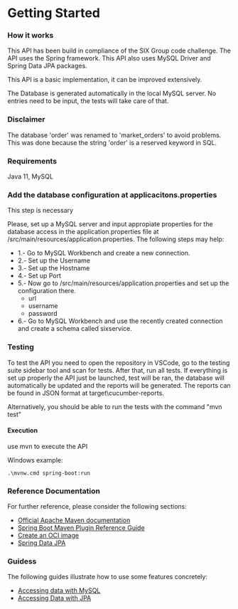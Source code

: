 # Getting Started

### How it works
This API has been build in compliance of the SIX Group code challenge. The API uses the Spring framework.
This API also uses MySQL Driver and Spring Data JPA packages.

This API is a basic implementation, it can be improved extensively. 

The Database is generated automatically in the local MySQL server. No entries need to be input, the tests will take care of that.

### Disclaimer
The database 'order' was renamed to 'market_orders' to avoid problems. This was done because the string 'order' is a reserved keyword in SQL.

### Requirements
Java 11, MySQL

### Add the database configuration at applicacitons.properties 
This step is necessary

Please, set up a MySQL server and input appropiate properties for the database access in the application.properties file at /src/main/resources/application.properties. The following steps may help:

* 1.- Go to MySQL Workbench and create a new connection.
* 2.- Set up the Username
* 3.- Set up the Hostname
* 4.- Set up Port
* 5.- Now go to /src/main/resources/application.properties and set up the configuration there.
    * url 
    * username 
    * password
* 6.- Go to MySQL Workbench and use the recently created connection and create a schema called sixservice.

### Testing
To test the API you need to open the repository in VSCode, go to the testing suite sidebar tool and scan for tests. After that, run all tests. If everything is set up properly the API just be launched, test will be ran, the database will automatically be updated and the reports will be generated. The reports can be found in JSON format at target\cucumber-reports.

Alternatively, you should be able to run the tests with the command "mvn test"

#### Execution
use mvn to execute the API

Windows example:

    .\mvnw.cmd spring-boot:run

### Reference Documentation
For further reference, please consider the following sections:

* [Official Apache Maven documentation](https://maven.apache.org/guides/index.html)
* [Spring Boot Maven Plugin Reference Guide](https://docs.spring.io/spring-boot/docs/3.0.2/maven-plugin/reference/html/)
* [Create an OCI image](https://docs.spring.io/spring-boot/docs/3.0.2/maven-plugin/reference/html/#build-image)
* [Spring Data JPA](https://docs.spring.io/spring-boot/docs/3.0.2/reference/htmlsingle/#data.sql.jpa-and-spring-data)

### Guidess
The following guides illustrate how to use some features concretely:

* [Accessing data with MySQL](https://spring.io/guides/gs/accessing-data-mysql/)
* [Accessing Data with JPA](https://spring.io/guides/gs/accessing-data-jpa/)












